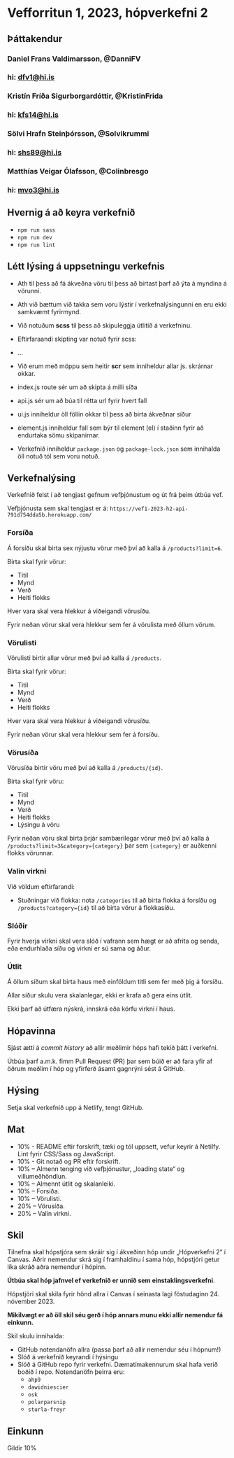 # Vefforritun 1, 2023, hópverkefni 2

## Þáttakendur
### Daniel Frans Valdimarsson, @DanniFV
### hi: dfv1@hi.is
### Kristín Fríða Sigurborgardóttir, @KristinFrida
### hi: kfs14@hi.is
### Sölvi Hrafn Steinþórsson, @Solvikrummi
### hi: shs89@hi.is
### Matthías Veigar Ólafsson, @Colinbresgo
### hi: mvo3@hi.is

## Hvernig á að keyra verkefnið
  - `npm run sass`
  - `npm run dev`
  - `npm run lint`

## Létt lýsing á uppsetningu verkefnis
- Ath til þess að fá ákveðna vöru til þess að birtast þarf að ýta á myndina á vörunni.
- Ath við bættum við takka sem voru lýstir í verkefnalýsingunni en eru ekki samkvæmt fyrirmynd. 
- Við notuðum **scss** til þess að skipuleggja útlitið á verkefninu.
- Eftirfaraandi skipting var notuð fyrir scss:
- ...
- Við erum með möppu sem heitir **scr** sem inniheldur allar js. skrárnar okkar.
- index.js
 route sér um að skipta á milli síða
- api.js
  sér um að búa til rétta url fyrir hvert fall
- ui.js
inniheldur öll föllin okkar til þess að birta ákveðnar síður
- element.js
inniheldur fall sem býr til element (el) í staðinn fyrir að endurtaka sömu skipanirnar.

- Verkefnið inniheldur `package.json` og `package-lock.json` sem innihalda öll notuð tól sem voru notuð.


## Verkefnalýsing

Verkefnið felst í að tengjast gefnum vefþjónustum og út frá þeim útbúa vef.

Vefþjónusta sem skal tengjast er á:
`https://vef1-2023-h2-api-791d754dda5b.herokuapp.com/`

### Forsíða

Á forsíðu skal birta sex nýjustu vörur með því að kalla á `/products?limit=6`.

Birta skal fyrir vörur:

- Titil
- Mynd
- Verð
- Heiti flokks

Hver vara skal vera hlekkur á viðeigandi vörusíðu.

Fyrir neðan vörur skal vera hlekkur sem fer á vörulista með öllum vörum.

### Vörulisti

Vörulisti birtir allar vörur með því að kalla á `/products`.

Birta skal fyrir vörur:

- Titil
- Mynd
- Verð
- Heiti flokks

Hver vara skal vera hlekkur á viðeigandi vörusíðu.

Fyrir neðan vörur skal vera hlekkur sem fer á forsíðu.

### Vörusíða

Vörusíða birtir vöru með því að kalla á `/products/{id}`.

Birta skal fyrir vöru:

- Titil
- Mynd
- Verð
- Heiti flokks
- Lýsingu á vöru

Fyrir neðan vöru skal birta þrjár sambærilegar vörur með því að kalla á `/products?limit=3&category={category}` þar sem `{category}` er auðkenni flokks vörunnar.

### Valin virkni

Við völdum eftirfarandi:

- Stuðningar við flokka: nota `/categories` til að birta flokka á forsíðu og `/products?category={id}` til að birta vörur á flokkasíðu.

### Slóðir

Fyrir hverja virkni skal vera slóð í vafrann sem hægt er að afrita og senda, eða endurhlaða síðu og virkni er sú sama og áður.

### Útlit

Á öllum síðum skal birta haus með einföldum titli sem fer með þig á forsíðu.

Allar síður skulu vera skalanlegar, ekki er krafa að gera eins útlit.

Ekki þarf að útfæra nýskrá, innskrá eða körfu virkni í haus.

## Hópavinna

Sjást ætti á _commit history_ að allir meðlimir hóps hafi tekið þátt í verkefni.

Útbúa þarf a.m.k. fimm Pull Request (PR) þar sem búið er að fara yfir af öðrum meðlim í hóp og yfirferð ásamt gagnrýni sést á GitHub.

## Hýsing

Setja skal verkefnið upp á Netlify, tengt GitHub.

## Mat

- 10% - README eftir forskrift, tæki og tól uppsett, vefur keyrir á Netilfy. Lint fyrir CSS/Sass og JavaScript.
- 10% - Git notað og PR eftir forskrift.
- 10% – Almenn tenging við vefþjónustur, „loading state“ og villumeðhöndlun.
- 10% – Almennt útlit og skalanleiki.
- 10% – Forsíða.
- 10% – Vörulisti.
- 20% – Vörusíða.
- 20% – Valin virkni.

## Skil

Tilnefna skal hópstjóra sem skráir sig í ákveðinn hóp undir „Hópverkefni 2“ í Canvas. Aðrir nemendur skrá sig í framhaldinu í sama hóp, hópstjóri getur líka skráð aðra nemendur í hópinn.

**Útbúa skal hóp jafnvel ef verkefnið er unnið sem einstaklingsverkefni**.

Hópstjóri skal skila fyrir hönd allra í Canvas í seinasta lagi föstudaginn 24. nóvember 2023.

**Mikilvægt er að öll skil séu gerð í hóp annars munu ekki allir nemendur fá einkunn.**

Skil skulu innihalda:

- GitHub notendanöfn allra (passa þarf að allir nemendur séu í hópnum!)
- Slóð á verkefnið keyrandi í hýsingu
- Slóð á GitHub repo fyrir verkefni. Dæmatímakennurum skal hafa verið boðið í repo. Notendanöfn þeirra eru:
  - `ahp9`
  - `dawidniescier`
  - `osk`
  - `polarparsnip`
  - `sturla-freyr`

## Einkunn
Gildir 10%
